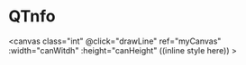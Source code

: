 # QTnfo

<canvas class="int" @click="drawLine" ref="myCanvas" :width="canWitdh" :height="canHeight" ((inline style here)) ></canvas>